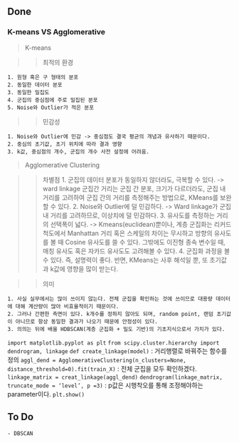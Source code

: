 ## Done

### K-means VS Agglomerative

> K-means

> > 최적의 환경

	1. 원형 혹은 구 형태의 분포
	2. 동일한 데이터 분포
	3. 동일한 밀집도
	4. 군집의 중심점에 주로 밀집된 분포
	5. Noise와 Outlier가 적은 분포

> > 민감성

	1. Noise와 Outlier에 민감 -> 중심점도 결국 평균의 개념과 유사하기 때문이다.
	2. 중심의 초기값, 초기 위치에 따라 결과 영향
	3. k값, 중심점의 개수, 군집의 개수 사전 설정에 어려움.

> Agglomerative Clustering

> > 차별점
	1. 군집의 데이터 분포가 동일하지 않더라도, 극복할 수 있다. -> ward linkage 군집간 거리는 군집 간 분포, 크기가 다르더라도, 군집 내 거리를 고려하여 군집 간의 거리를 측정해주는 방법으로, KMeans를 보완할 수 있다.
	2. Noise와 Outlier에 덜 민감하다. -> Ward linkage가 군집 내 거리를 고려하므로, 이상치에 덜 민감하다.
	3. 유사도를 측정하는 거리의 선택폭이 넓다. -> Kmeans(euclidean)뿐이나, 계층 군집화는 리커드 척도에서 Manhattan 거리 혹은 스케일의 차이는 무시하고 방향의 유사도를 볼 때 Cosine 유사도를 쓸 수 있다. 그밖에도 이진형 종속 변수일 때, 매칭 유사도 혹은 자카드 유사도도 고려해볼 수 있다.
	4. 군집화 과정을 볼 수 있다. 즉, 설명력이 좋다. 반면, KMeans는 사후 해석일 뿐, 또 초기값과 k값에 영향을 많이 받는다.

> > 의미

	1. 사실 실무에서는 많이 쓰이지 않는다. 전체 군집을 확인하는 것에 쓰이므로 대용량 데이터에 대해 계산량이 많아 비효율적이기 때문이다. 
	2. 그러나 간편한 측면이 있다. k개수를 정하지 않아도 되며, random point, 랜덤 초기값이 아니므로 항상 동일한 결과가 나오기 때문에 안정성이 있다. 
	3. 의의는 뒤에 배울 HDBSCAN(계층 군집화 + 밀도 기반)의 기초지식으로서 가치가 있다.
`import matplotlib.pyplot as plt`
`from scipy.cluster.hierarchy import dendrogram, linkage`
`def create_linkage(model)` : 거리행렬로 바꿔주는 함수를 정의
`aggl_dend = AgglomerativeClustering(n_clusters=None, distance_threshold=0).fit(train_X)` : 전체 군집을 모두 확인하겠다.
`linkage_matrix = creat_linkage(aggl_dend)`
`dendrogram(linkage_matrix, truncate_mode = ‘level’, p =3)` :  p값은 시행착오를 통해 조정해야하는 parameter이다.
`plt.show()`

## To Do

	- DBSCAN

